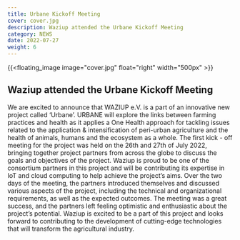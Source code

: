 ```yaml
---
title: Urbane Kickoff Meeting
cover: cover.jpg
description: Waziup attended the Urbane Kickoff Meeting
category: NEWS
date: 2022-07-27
weight: 6
---
```


<!-- ![image](cover.jpg) -->
{{<floating_image image="cover.jpg" float="right" width="500px" >}}

## Waziup attended the Urbane Kickoff Meeting

We are excited to announce that WAZIUP e.V. is a part of an innovative new project called ‘Urbane’. URBANE will explore the links between farming practices and health as it applies a One Health approach for tackling issues related to the application & intensification of peri-urban agriculture and the health of animals, humans and the ecosystem as a whole.
The first kick - off meeting for the project was held on the 26th and 27th of July 2022, bringing together project partners from across the globe to discuss the goals and objectives of the project. Waziup is proud to be one of the consortium partners in this project and will be contributing its expertise in IoT and cloud computing to help achieve the project’s aims.
Over the two days of the meeting, the partners introduced themselves and discussed various aspects of the project, including the technical and organizational requirements, as well as the expected outcomes. The meeting was a great success, and the partners left feeling optimistic and enthusiastic about the project’s potential.
Waziup is excited to be a part of this project and looks forward to contributing to the development of cutting-edge technologies that will transform the agricultural industry.
